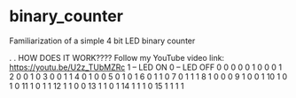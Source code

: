 # binary_counter
Familiarization of a simple 4 bit LED binary counter

.
.
HOW DOES IT WORK????
Follow my YouTube video link: https://youtu.be/U2z_TUbMZRc
1 – LED ON
0 – LED OFF
0	0	0	0	0
1	0	0	0	1
2	0	0	1	0
3	0	0	1	1
4	0	1	0	0
5	0	1	0	1
6	0	1	1	0
7	0	1	1	1
8	1	0	0	0
9	1	0	0	1
10	1	0	1	0
11	1	0	1	1
12	1	1	0	0
13	1	1	0	1
14	1	1	1	0
15	1	1	1	1



